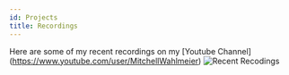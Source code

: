 ```yaml
---
id: Projects
title: Recordings
---
```


Here are some of my recent recordings on my [Youtube Channel] (https://www.youtube.com/user/MitchellWahlmeier)
![Recent Recodings](./assets/recordings.png)

